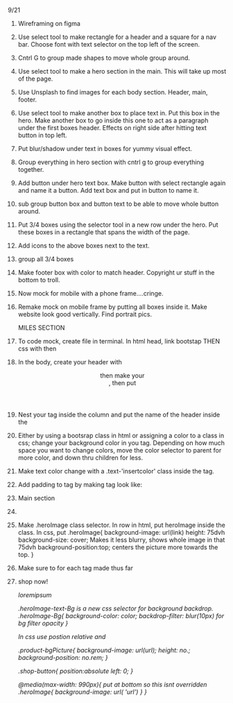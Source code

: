 9/21
1. Wireframing on figma
2. Use select tool to make rectangle for a header and a square for a nav bar. Choose font with text selector on the top left of the screen.
3. Cntrl G to group made shapes to move whole group around.
4. Use select tool to make a hero section in the main. This will take up most of the page.
5. Use Unsplash to find images for each body section. Header, main, footer.
6. Use select tool to make another box to place text in. Put this box in the hero. Make another box to go inside this one to act as a paragraph under the first boxes header. Effects on right side after hitting text button in top left.
7. Put blur/shadow under text in boxes for yummy visual effect.
8. Group everything in hero section with cntrl g to group everything together.
9. Add button under hero text box. Make button with select rectangle again and name it a button. Add text box and put in button to name it.
10.  sub group button box and button text to be able to move whole button around.
11. Put 3/4 boxes using the selector tool in a new row under the hero. Put these boxes in a rectangle that spans the width of the page.
12. Add icons to the above boxes next to the text.
13. group all 3/4 boxes
14. Make footer box with color to match header. Copyright ur stuff in the bottom to troll.
15. Now mock for mobile with a phone frame....cringe.
16. Remake mock on mobile frame by putting all boxes inside it. Make website look good vertically. Find portrait pics. 

    MILES SECTION

1. To code mock, create file in terminal. In html head, link bootstap THEN css with <link href> then <link rel>
2. In the body, create your header with <header class="container-fluid"> then make your <section class= "row">, then put <nav class= "col-12 col-md-6"> 
3. Nest your <span class="fs-3"> tag inside the column and put the name of the header inside the <span class="fs-3">
4. Either by using a bootsrap class in html or assigning a color to a class in css; change your background color in you <span> tag. Depending on how much space you want to change colors, move the color selector to parent for more color, and down thru children for less.
5. Make text color change with a .text-'insertcolor' class inside the <span> tag.
6. Add padding to <span> tag by making tag look like: <span class="fs-3 text-color p-3">
7. Main section
8. <main class="container-fluid">
     <div class="row heroImage">
     <div class="col-12">
9. Make .heroImage class selector. In row in html, put heroImage inside the class. In css, put .heroImage{
    background-image: url(link)
    height: 75dvh
    background-size: cover; Makes it less blurry, shows whole image in that 75dvh
    background-position:top; centers the picture more towards the top.
}     
10. Make sure to </div> for each tag made thus far
11. <main class="container-fluid">
     <div class="row heroImage-text-Bg text-color p-5 justify-content-end">
     <div class="col-2">
     <span class= "fs-2">  shop now! </span> <i class="mdi-spin">
     <p> loremipsum  </p>
    </div>
    </div>
    </main>

     .heroImage-text-Bg is a new css selector for background backdrop. .heroImage-Bg{
        background-color: color;
        backdrop-filter: blur(10px) for bg filter opacity
     } 

     In css use postion relative and

     .product-bgPicture{
        background-image: url(url);
        height: no.;
        background-position: no.rem;
     }

     .shop-button{
        position:absolute
        left: 0;
     }

     @media(max-width: 990px){ put at bottom so this isnt overridden
        .heroImage{
            background-image: url( 'url')
        }
     }